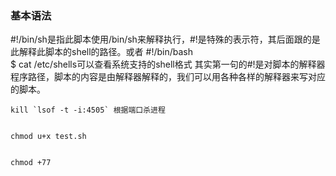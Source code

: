 ### 基本语法

#!/bin/sh是指此脚本使用/bin/sh来解释执行，#!是特殊的表示符，其后面跟的是此解释此脚本的shell的路径。或者 #!/bin/bash   
$ cat /etc/shells可以查看系统支持的shell格式
其实第一句的#!是对脚本的解释器程序路径，脚本的内容是由解释器解释的，我们可以用各种各样的解释器来写对应的脚本。

```
kill `lsof -t -i:4505` 根据端口杀进程
 

chmod u+x test.sh
 

chmod +77
```

